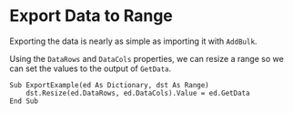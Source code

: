 # Export Data to Range

Exporting the data is nearly as simple as importing it with `AddBulk`.

Using the `DataRows` and `DataCols` properties, we can resize a range so we can set the values to the output of `GetData`.

```vba
Sub ExportExample(ed As Dictionary, dst As Range)
    dst.Resize(ed.DataRows, ed.DataCols).Value = ed.GetData
End Sub
```
